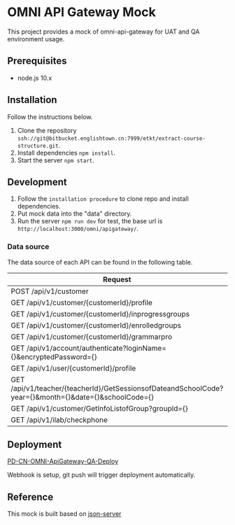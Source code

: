 # OMNI API Gateway Mock

This project provides a mock of omni-api-gateway for UAT and QA environment usage.

## Prerequisites

- node.js 10.x

## Installation

Follow the instructions below.

1. Clone the repository `ssh://git@bitbucket.englishtown.cn:7999/etkt/extract-course-structure.git`.
2. Install dependencies `npm install`.
3. Start the server `npm start`.

## Development

1. Follow the `installation procedure` to clone repo and install dependencies.
2. Put mock data into the "data" directory.
3. Run the server `npm run dev` for test, the base url is `http://localhost:3000/omni/apigateway/`.

### Data source

The data source of each API can be found in the following table.

Request | Data Source
---|---
POST /api/v1/customer | data/students.json
GET /api/v1/customer/{customerId}/profile | data/profiles.json
GET /api/v1/customer/{customerId}/inprogressgroups | data/inprogressgroups.json
GET /api/v1/customer/{customerId}/enrolledgroups | data/enrolledgroups.json
GET /api/v1/customer/{customerId}/grammarpro | data/gpgroups.json
GET /api/v1/account/authenticate?loginName={}&encryptedPassword={} | data/teachers.json
GET /api/v1/user/{customerId}/profile | data/users.json
GET /api/v1/teacher/{teacherId}/GetSessionsofDateandSchoolCode?year={}&month={}&date={}&schoolCode={} | data/sessions.json
GET /api/v1/customer/GetInfoListofGroup?groupId={} | data/groupinfos.json
GET /api/v1/ilab/checkphone | data/phones.json

## Deployment

[PD-CN-OMNI-ApiGateway-QA-Deploy](https://e1jenkins.ef.cn/view/E1PDBE_QA/job/PD-CN-OMNI-ApiGateway-QA-Deploy/)

Webhook is setup, git push will trigger deployment automatically.

## Reference

This mock is built based on [json-server](https://github.com/typicode/json-server)
